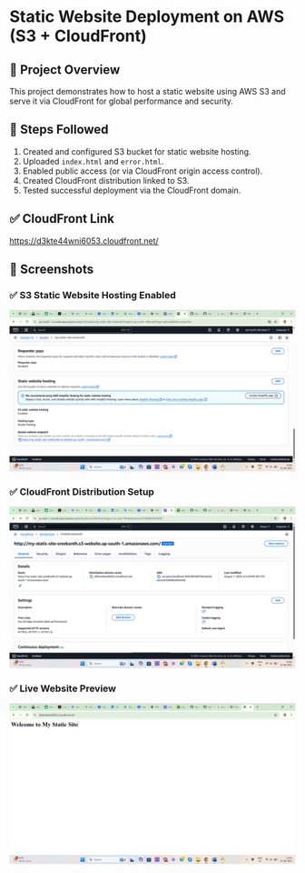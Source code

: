 # Static Website Deployment on AWS (S3 + CloudFront)

## 📝 Project Overview
This project demonstrates how to host a static website using AWS S3 and serve it via CloudFront for global performance and security.

## 📁 Steps Followed
1. Created and configured S3 bucket for static website hosting.
2. Uploaded `index.html` and `error.html`.
3. Enabled public access (or via CloudFront origin access control).
4. Created CloudFront distribution linked to S3.
5. Tested successful deployment via the CloudFront domain.

## ✅ CloudFront Link
https://d3kte44wni6053.cloudfront.net/


## 📸 Screenshots

### ✅ S3 Static Website Hosting Enabled
![S3 Hosting](screenshots/s3-hosting.png)

### ✅ CloudFront Distribution Setup
![CloudFront Setup](screenshots/cloudfront-setup.png)

### ✅ Live Website Preview
![Website Preview](screenshots/website-preview.png)

